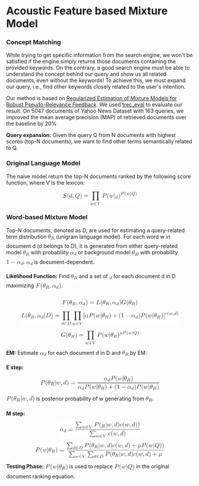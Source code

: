 
# Acoustic Feature based Mixture Model

### Concept Matching
While trying to get specific information from the search engine, we won't be satisfied if the engine simply returns those documents containing the provided keywords. On the contrary, a good search engine must be able to understand the concept behind our query and show us all related documents, even without the keywords! To achieve this, we must expand our query, i.e., find other keywords closely related to the user's intention. 

Our method is based on [Regularized Estimation of Mixture Models for Robust Pseudo-Relevance Feedback](http://sifaka.cs.uiuc.edu/czhai/pub/sigir06-reg.pdf). We used [trec_eval](https://github.com/usnistgov/trec_eval) to evaluate our result. On 5047 documents of Yahoo News Dataset with 163 queries, we improved the mean average precision (MAP) of retrieved documents over the baseline by 20%

**Query expansion:** Given the query Q from N documents with highest scores (top-N documents), we want to find other terms semantically related to Q.

### Original Language Model
The naive model return the top-N documents ranked by the following score function, where V is the lexicon:

<p align="center"><img alt="$$S(d,Q)=\prod_{w \in V}P(w|θ_d)^{P(w|Q)}$$" src="svgs/0b7b3a4ed93e177eb88f5a3254269625.png?invert_in_darkmode" align="middle" width="200.6136pt" height="37.765695pt"/></p>

### Word-based Mixture Model
Top-N documents, denoted as D, are used for estimating a query-related term distribution <img alt="$\theta_R$" src="svgs/cd4914230768b7ddbf66302324036950.png?invert_in_darkmode" align="middle" width="17.61276pt" height="22.745910000000016pt"/> (unigram language model). For each word w in document d (d belongs to D), it is generated from either query-related model <img alt="$\theta_R$" src="svgs/cd4914230768b7ddbf66302324036950.png?invert_in_darkmode" align="middle" width="17.61276pt" height="22.745910000000016pt"/> with probability <img alt="$ \alpha_d$" src="svgs/a8cb937c6ad7c348826c71f671e29853.png?invert_in_darkmode" align="middle" width="17.29398pt" height="14.102549999999994pt"/>  or background model <img alt="$\theta_B$" src="svgs/85adc7353e07e5bc03447f24cf3e589b.png?invert_in_darkmode" align="middle" width="18.141585000000003pt" height="22.745910000000016pt"/> with probability <img alt="$1- \alpha_d$" src="svgs/b51daac4c311f43cf4c447c6fd2c933a.png?invert_in_darkmode" align="middle" width="45.52581pt" height="21.10812pt"/>. <img alt="$ \alpha_d$" src="svgs/a8cb937c6ad7c348826c71f671e29853.png?invert_in_darkmode" align="middle" width="17.29398pt" height="14.102549999999994pt"/> is document-dependent. 

**Likelihood Function:**
Find <img alt="$\theta_R$" src="svgs/cd4914230768b7ddbf66302324036950.png?invert_in_darkmode" align="middle" width="17.61276pt" height="22.745910000000016pt"/> and a set of <img alt="$α_d$" src="svgs/b94aed9ed555ad6498dedda3be0f2c8c.png?invert_in_darkmode" align="middle" width="6.817552500000002pt" height="14.102549999999994pt"/> for each document d in D maximizing <img alt="$F(\theta_R,  \alpha_d)$" src="svgs/e5e29c2da59a509699b1b295a13a1a2d.png?invert_in_darkmode" align="middle" width="69.45411pt" height="24.56552999999997pt"/>.

<p align="center"><img alt="$$F(\theta_R, \alpha_d)=L(\theta_R, \alpha_d)G(\theta_R)$$" src="svgs/11950511a903203d3cdadfa19250f1e9.png?invert_in_darkmode" align="middle" width="203.1942pt" height="16.376943pt"/></p> 
<p align="center"><img alt="$$L(\theta_R, \alpha_d|D)=\prod_{d \in D}\prod_{w \in V}[ \alpha P(w|\theta_R)+(1- \alpha_d)P(w|\theta_B)]^{c(w,d)}$$" src="svgs/601bc633d042559f06d463b322644e71.png?invert_in_darkmode" align="middle" width="424.37999999999994pt" height="37.893570000000004pt"/></p> 
<p align="center"><img alt="$$G(\theta_R)=\prod_{w \in V}P(w|\theta_R)^{\mu P(w|Q)}$$" src="svgs/0987625ddfbaae688eb88654836e54f4.png?invert_in_darkmode" align="middle" width="210.98219999999998pt" height="37.765695pt"/></p>

**EM:**
Estimate <img alt="$ \alpha_d$" src="svgs/a8cb937c6ad7c348826c71f671e29853.png?invert_in_darkmode" align="middle" width="17.29398pt" height="14.102549999999994pt"/> for each document d in D and <img alt="$\theta_R$" src="svgs/cd4914230768b7ddbf66302324036950.png?invert_in_darkmode" align="middle" width="17.61276pt" height="22.745910000000016pt"/> by EM:

**E step:**
 
<p align="center"><img alt="$$P(\theta_R|w,d)=\frac{ \alpha_dP(w|\theta_R)}{ \alpha_d P(w|\theta_R)+(1- \alpha_d)P(w|\theta_B)}$$" src="svgs/9351a81c887b60b298e84fdac36783da.png?invert_in_darkmode" align="middle" width="320.25674999999995pt" height="38.773514999999996pt"/></p>

<img alt="$P(\theta_R|w,d)$" src="svgs/4de34deb115bb122d2e26b5e7211c0ff.png?invert_in_darkmode" align="middle" width="76.53574499999999pt" height="24.56552999999997pt"/> is posterior probability of w generating from <img alt="$\theta_R$" src="svgs/cd4914230768b7ddbf66302324036950.png?invert_in_darkmode" align="middle" width="17.61276pt" height="22.745910000000016pt"/>.

**M step:**

<p align="center"><img alt="$$ \alpha_d=\frac{\sum_{w \in V}P(θ_R |w,d)c(w,d))}{\sum_{w \in V}c(w,d)}$$" src="svgs/cd88261dec5b6599ef600987a030980a.png?invert_in_darkmode" align="middle" width="215.57744999999997pt" height="41.617125pt"/></p>

<p align="center"><img alt="$$P(w|\theta_R)=\frac{\sum_{d \in D}P(\theta_R|w,d)c(w,d)+\mu P(w|Q))}{\sum_{w \in V}\sum_{d \in D}P(\theta_R|w,d)c(w,d)+\mu}$$" src="svgs/f71d6c021764d725a6a0ad75920cc94c.png?invert_in_darkmode" align="middle" width="348.79845pt" height="41.617125pt"/></p>

**Testing Phase:**
<img alt="$P(w|\theta_R)$" src="svgs/ebe176c6e23f8581fbfbf67da4a0a189.png?invert_in_darkmode" align="middle" width="60.722805pt" height="24.56552999999997pt"/> is used to replace <img alt="$P(w|Q)$" src="svgs/362805784cf392925daf5cbe0f050d65.png?invert_in_darkmode" align="middle" width="55.197945pt" height="24.56552999999997pt"/> in the original document ranking equation.


